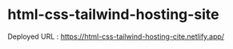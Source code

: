 # html-css-tailwind-hosting-site

Deployed URL : https://html-css-tailwind-hosting-cite.netlify.app/
